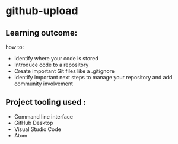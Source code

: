 # github-upload

## Learning outcome:
how to:

- Identify where your code is stored
- Introduce code to a repository
- Create important Git files like a .gitignore
- Identify important next steps to manage your repository and add community involvement

## Project tooling used :

- Command line interface
- GitHub Desktop
- Visual Studio Code
- Atom
